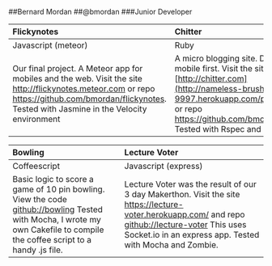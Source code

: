 ##Bernard Mordan
##@bmordan
###Junior Developer

|Flickynotes|Chitter|
|:-----------|:-----------|
|Javascript (meteor)|Ruby|
|Our final project. A Meteor app for mobiles and the web. Visit the site http://flickynotes.meteor.com or repo https://github.com/bmordan/flickynotes. Tested with Jasmine in the Velocity environment|A micro blogging site. Designed for mobile first. Visit the site [http://chitter.com](http://nameless-brushlands-9997.herokuapp.com/peeps/home) or repo https://github.com/bmordan/chitter. Tested with Rspec and Capybara|

|Bowling|Lecture Voter|
|:-------|:-------|
|Coffeescript|Javascript (express)|
|Basic logic to score a game of 10 pin bowling. View the code [github://bowling](https://github.com/bmordan/bowling_with_coffeescript) Tested with Mocha, I wrote my own Cakefile to compile the coffee script to a handy .js file.|Lecture Voter was the result of our 3 day Makerthon. Visit the site https://lecture-voter.herokuapp.com/ and repo [github://lecture-voter](https://github.com/bmordan/lecture-voter) This uses Socket.io in an express app. Tested with Mocha and Zombie.|

